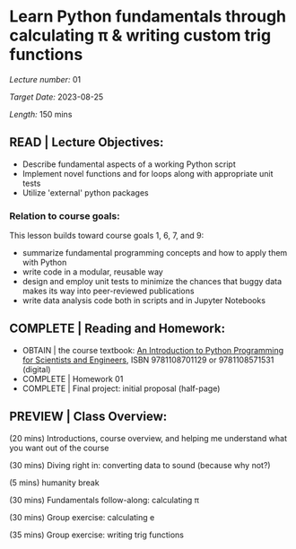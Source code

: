 # Learn Python fundamentals through calculating π & writing custom trig functions

*Lecture number:* 01

*Target Date:* 2023-08-25

*Length:* 150 mins

## READ | Lecture Objectives:

* Describe fundamental aspects of a working Python script
* Implement novel functions and for loops along with appropriate unit tests
* Utilize 'external' python packages

### Relation to course goals:

This lesson builds toward course goals 1, 6, 7, and 9:

* summarize fundamental programming concepts and how to apply them with Python 
* write code in a modular, reusable way
* design and employ unit tests to minimize the chances that buggy data makes its way into peer-reviewed publications
* write data analysis code both in scripts and in Jupyter Notebooks

## COMPLETE | Reading and Homework:

* OBTAIN | the course textbook: [An Introduction to Python Programming for Scientists and Engineers](https://www.cambridge.org/highereducation/books/an-introduction-to-python-programming-for-scientists-and-engineers/271C02A02E8B775066316E92A68E187A#overview), ISBN 9781108701129 or 9781108571531 (digital)
* COMPLETE | Homework 01
* COMPLETE | Final project: initial proposal (half-page)

## PREVIEW | Class Overview:

(20 mins) Introductions, course overview, and helping me understand what you want out of the course

(30 mins) Diving right in: converting data to sound (because why not?)

(5 mins) humanity break

(30 mins) Fundamentals follow-along: calculating π

(30 mins) Group exercise: calculating e

(35 mins) Group exercise: writing trig functions
